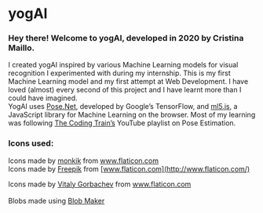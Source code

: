 # yogAI

### Hey there! Welcome to yogAI, developed in 2020 by Cristina Maillo.
I created yogAI inspired by various Machine Learning models for visual recognition I experimented with during my internship. This is my first Machine Learning model and my first attempt at Web Development. I have loved (almost) every second of this project and I have learnt more than I could have imagined. <br>YogAI uses <a href="https://www.tensorflow.org/lite/models/pose_estimation/overview" target="_blank">Pose.Net</a>, developed by Google’s TensorFlow, and <a href="https://ml5js.org/" target="_blank">ml5.js</a>, a JavaScript library for Machine Learning on the browser. Most of my learning was following <a href="https://www.youtube.com/playlist?list=PLRqwX-V7Uu6YPSwT06y_AEYTqIwbeam3y" target="_blank">The Coding Train’s</a> YouTube playlist on Pose Estimation.


### Icons used:

Icons made by <a href="https://www.flaticon.com/free-icon/chair_2647519" title="monkik">monkik</a> from <a href="https://www.flaticon.com/" title="Flaticon"> www.flaticon.com</a><br>
Icons made by <a href="https://www.flaticon.com/authors/freepik" title="Freepik">Freepik</a> from <a href="[https://www.flaticon.com/](https://www.flaticon.com/)" title="Flaticon"> [www.flaticon.com](http://www.flaticon.com/)</a><br>
<div>Icons made by <a href="https://www.flaticon.com/authors/vitaly-gorbachev" title="Vitaly Gorbachev">Vitaly Gorbachev</a> from <a href="https://www.flaticon.com/" title="Flaticon">www.flaticon.com</a></div><br>
<div>Blobs made using <a href="https://www.blobmaker.app/" title="BlobMaker">Blob Maker</a></div>

